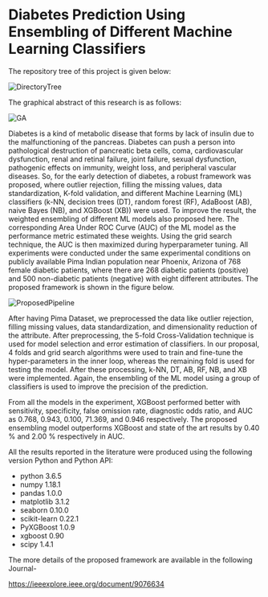 # Diabetes Prediction Using Ensembling of Different Machine Learning Classifiers <br>
The repository tree of this project is given below: <br>

![DirectoryTree](https://user-images.githubusercontent.com/32570071/74612146-ef189d00-512c-11ea-96e7-ecc9baac6c89.png)

The graphical abstract of this research is as follows:

![GA](https://user-images.githubusercontent.com/32570071/81200287-93500880-8fe5-11ea-8669-f3985d445923.png)

Diabetes is a kind of metabolic disease that forms by lack of insulin due to the malfunctioning of the pancreas. Diabetes can push a person into pathological destruction of pancreatic beta cells, coma, cardiovascular dysfunction, renal and retinal failure, joint failure, sexual dysfunction, pathogenic effects on immunity, weight loss, and peripheral vascular diseases. So, for the early detection of diabetes, a  robust framework was proposed, where outlier rejection, filling the missing values, data standardization, K-fold validation, and different Machine Learning (ML) classifiers (k-NN, decision trees (DT), random forest (RF), AdaBoost (AB), naive Bayes (NB), and XGBoost (XB)) were used. To improve the result, the weighted ensembling of different ML models also proposed here. The corresponding Area Under ROC Curve (AUC) of the ML model as the performance metric estimated these weights. Using the grid search technique, the AUC is then maximized during hyperparameter tuning. All experiments were conducted under the same experimental conditions on publicly available Pima Indian population near Phoenix, Arizona of 768 female diabetic patients, where there are 268 diabetic patients (positive) and 500 non-diabetic patients (negative) with eight different attributes. The proposed framework is shown in the figure below.

![ProposedPipeline](https://user-images.githubusercontent.com/32570071/74607847-81597a80-5106-11ea-87f1-95e6adf69170.png)

After having Pima Dataset, we preprocessed the data like outlier rejection, filling missing values, data standardization, and dimensionality reduction of the attribute. After preprocessing, the 5-fold Cross-Validation technique is used for model selection and error estimation of classifiers. In our proposal, 4 folds and grid search algorithms were used to train and fine-tune the hyper-parameters in the inner loop, whereas the remaining fold is used for testing the model. After these processing, k-NN, DT, AB, RF, NB, and XB were implemented. Again, the ensembling of the ML model using a group of classifiers is used to improve the precision of the prediction. 

From all the models in the experiment, XGBoost performed better with sensitivity, specificity, false omission rate, diagnostic odds ratio, and AUC as 0.768, 0.943, 0.100, 71.369, and 0.946 respectively. The proposed ensembling model outperforms XGBoost and state of the art results by 0.40 % and 2.00 % respectively in AUC. 

All the results reported in the literature were produced using the following version Python and Python API: <br>
- python 3.6.5 <br>
- numpy                1.18.1 <br>
- pandas               1.0.0 <br>
- matplotlib           3.1.2 <br>
- seaborn              0.10.0 <br>
- scikit-learn         0.22.1 <br>
- PyXGBoost            1.0.9 <br>
- xgboost              0.90 <br>
- scipy                1.4.1 <br>


The more details of the proposed framework are available in the following Journal- <br>

https://ieeexplore.ieee.org/document/9076634

